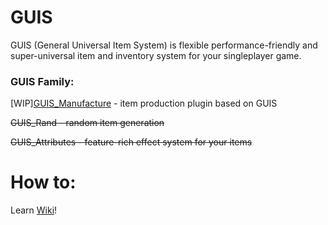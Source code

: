 ﻿# GUIS

GUIS (General Universal Item System) is flexible performance-friendly and super-universal item and inventory system for your singleplayer game.

### GUIS Family:
[WIP][GUIS_Manufacture](https://github.com/CayzerOK/Manufacture_Core) - item production plugin based on GUIS

~~GUIS_Rand - random item generation~~

~~GUIS_Attributes - feature-rich effect system for your items~~

# How to:
Learn [Wiki](https://github.com/NickTsaizer/GUIS_Core/wiki/%23-GUIS)!
